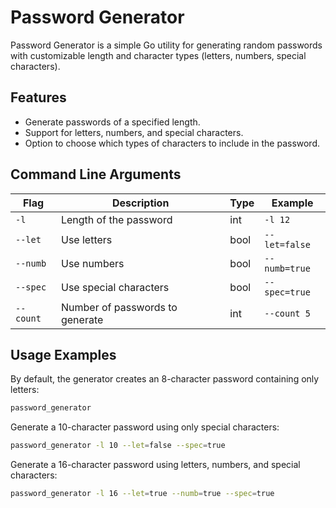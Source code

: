 # Password Generator

Password Generator is a simple Go utility for generating random passwords with customizable length and character types (letters, numbers, special characters).

## Features

- Generate passwords of a specified length.
- Support for letters, numbers, and special characters.
- Option to choose which types of characters to include in the password.

## Command Line Arguments
| Flag     | Description                   | Type  | Example      |
| -------- | ----------------------------- | ----- | ------------ |
| `-l`     | Length of the password         | int   | `-l 12`      |
| `--let`  | Use letters                    | bool  | `--let=false`|
| `--numb` | Use numbers                    | bool  | `--numb=true`|
| `--spec` | Use special characters         | bool  | `--spec=true`|
| `--count`| Number of passwords to generate| int   | `--count 5`  |

## Usage Examples

By default, the generator creates an 8-character password containing only letters:
```bash
password_generator
```

Generate a 10-character password using only special characters:
```bash
password_generator -l 10 --let=false --spec=true
```

Generate a 16-character password using letters, numbers, and special characters:
```bash
password_generator -l 16 --let=true --numb=true --spec=true
```